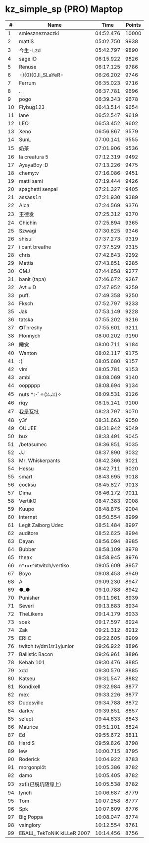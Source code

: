# kz_simple_sp (PRO) Maptop

|  # | Name | Time | Points |
|-------------- | -------------- | -------------- | -------------- | 
| 1 | smieszneznaczki | 04:52.476 | 10000 | 
| 2 | mattiS | 05:02.750 | 9938 | 
| 3 | 今生-Lzd | 05:42.797 | 9890 | 
| 4 | sage :D | 06:15.922 | 9826 | 
| 5 | Renuse | 06:17.125 | 9786 | 
| 6 | -}{0}{0JI_SLaYeR- | 06:26.202 | 9746 | 
| 7 | Ferrum | 06:35.023 | 9716 | 
| 8 | .. | 06:37.781 | 9696 | 
| 9 | pogo | 06:39.343 | 9678 | 
| 10 | Flybug123 | 06:43.514 | 9654 | 
| 11 | lane | 06:52.547 | 9619 | 
| 12 | LEO | 06:53.452 | 9602 | 
| 13 | Xeno | 06:56.867 | 9579 | 
| 14 | SunL | 07:00.141 | 9555 | 
| 15 | 奶茶 | 07:01.906 | 9536 | 
| 16 | la creatura 5 | 07:12.319 | 9492 | 
| 17 | AyayaBoy :D | 07:13.226 | 9475 | 
| 18 | chemy:v | 07:16.086 | 9451 | 
| 19 | matti sami | 07:19.444 | 9426 | 
| 20 | spaghetti senpai | 07:21.327 | 9405 | 
| 21 | assass1n | 07:21.930 | 9389 | 
| 22 | Alca | 07:24.569 | 9376 | 
| 23 | 王德发 | 07:25.312 | 9370 | 
| 24 | Chichin | 07:25.894 | 9365 | 
| 25 | Szwagi | 07:30.625 | 9346 | 
| 26 | shisui | 07:37.273 | 9319 | 
| 27 | i cant breathe | 07:37.529 | 9315 | 
| 28 | chris | 07:42.843 | 9292 | 
| 29 | Mettis | 07:43.851 | 9285 | 
| 30 | CMJ | 07:44.858 | 9277 | 
| 31 | banit (tapa) | 07:46.672 | 9267 | 
| 32 | Avt = D | 07:47.952 | 9259 | 
| 33 | puff. | 07:49.358 | 9250 | 
| 34 | Fksch | 07:52.797 | 9233 | 
| 35 | Jak | 07:53.149 | 9228 | 
| 36 | tatska | 07:55.202 | 9216 | 
| 37 | ✪Threshy | 07:55.601 | 9211 | 
| 38 | Flonnych | 08:00.202 | 9190 | 
| 39 | 睡觉 | 08:00.711 | 9184 | 
| 40 | Wanton | 08:02.117 | 9175 | 
| 41 | :( | 08:05.680 | 9157 | 
| 42 | vlm | 08:05.781 | 9153 | 
| 43 | ambi | 08:08.069 | 9140 | 
| 44 | ooppppp | 08:08.694 | 9134 | 
| 45 | nuts *:･ﾟ✧(ꈍᴗꈍ)✧ | 08:09.531 | 9126 | 
| 46 | riqy | 08:15.141 | 9100 | 
| 47 | 我是瓦批 | 08:23.797 | 9070 | 
| 48 | y3f | 08:31.663 | 9050 | 
| 49 | OU JEE | 08:31.942 | 9049 | 
| 50 | bux | 08:33.491 | 9045 | 
| 51 | /betasumec | 08:36.851 | 9035 | 
| 52 | JJ | 08:37.890 | 9032 | 
| 53 | Mr. Whiskerpants | 08:42.366 | 9021 | 
| 54 | Hessu | 08:42.711 | 9020 | 
| 55 | smart | 08:43.695 | 9018 | 
| 56 | cocksu | 08:45.827 | 9013 | 
| 57 | Dima | 08:46.172 | 9011 | 
| 58 | VertikO | 08:47.383 | 9008 | 
| 59 | Kuupo | 08:48.875 | 9004 | 
| 60 | internet | 08:50.554 | 8999 | 
| 61 | Legit Zaiborg Udec | 08:51.484 | 8997 | 
| 62 | auditore | 08:52.625 | 8994 | 
| 63 | Dayan | 08:56.094 | 8985 | 
| 64 | Bubber | 08:58.109 | 8978 | 
| 65 | theax | 08:58.945 | 8976 | 
| 66 | ฅ^•ﻌ•^ฅtwitch/vertiko | 09:05.609 | 8957 | 
| 67 | Boyo | 09:08.453 | 8949 | 
| 68 | A | 09:09.230 | 8947 | 
| 69 | ●_● | 09:10.788 | 8942 | 
| 70 | Punisher | 09:11.961 | 8939 | 
| 71 | Severi | 09:13.883 | 8934 | 
| 72 | TheLikens | 09:14.179 | 8933 | 
| 73 | soak | 09:17.597 | 8924 | 
| 74 | Zak | 09:21.312 | 8912 | 
| 75 | ERiiC | 09:22.605 | 8909 | 
| 76 | twitch.tv/dm1tr1yjunior | 09:26.922 | 8896 | 
| 77 | Ballistic Bacon | 09:26.961 | 8896 | 
| 78 | Kebab 101 | 09:30.476 | 8885 | 
| 79 | xdd | 09:30.570 | 8885 | 
| 80 | Katseu | 09:31.547 | 8882 | 
| 81 | Kondixell | 09:32.984 | 8877 | 
| 82 | mex | 09:33.226 | 8877 | 
| 83 | Dudesville | 09:34.788 | 8872 | 
| 84 | dark;v | 09:39.851 | 8857 | 
| 85 | szlept | 09:44.633 | 8843 | 
| 86 | Maurice | 09:51.101 | 8824 | 
| 87 | Ed | 09:55.672 | 8811 | 
| 88 | HardiS | 09:59.826 | 8798 | 
| 89 | lew | 10:00.715 | 8795 | 
| 90 | Roderick | 10:04.922 | 8783 | 
| 91 | morgonplöt | 10:05.386 | 8782 | 
| 92 | damo | 10:05.405 | 8782 | 
| 93 | zxfi(已脱坑随缘上) | 10:05.538 | 8782 | 
| 94 | lynch | 10:06.687 | 8779 | 
| 95 | Tom | 10:07.258 | 8777 | 
| 96 | Spk | 10:07.609 | 8776 | 
| 97 | Big Poppa | 10:08.047 | 8774 | 
| 98 | vainglory | 10:12.554 | 8761 | 
| 99 | ЕБАШ_ TekToNiK kiLLeR 2007 | 10:14.456 | 8756 | 

